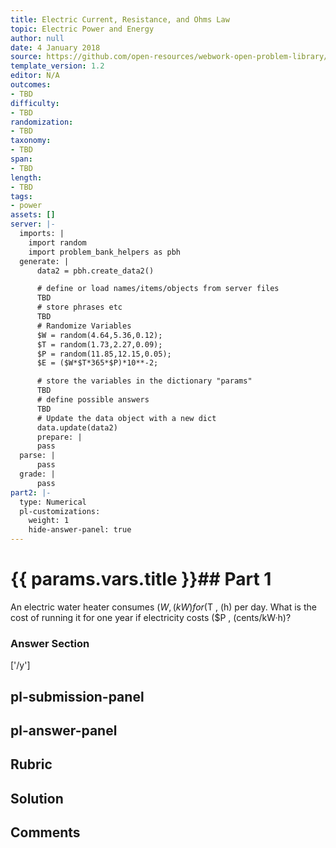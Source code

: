 ```yaml
---
title: Electric Current, Resistance, and Ohms Law
topic: Electric Power and Energy
author: null
date: 4 January 2018
source: https://github.com/open-resources/webwork-open-problem-library/tree/master/Contrib/BrockPhysics/College_Physics_Urone/20.Electric_Current/20-04.Electric_Power_and_Energy/NU_U17_20_04_011.pg
template_version: 1.2
editor: N/A
outcomes:
- TBD
difficulty:
- TBD
randomization:
- TBD
taxonomy:
- TBD
span:
- TBD
length:
- TBD
tags:
- power
assets: []
server: |-
  imports: |
    import random
    import problem_bank_helpers as pbh
  generate: |
      data2 = pbh.create_data2()

      # define or load names/items/objects from server files
      TBD
      # store phrases etc
      TBD
      # Randomize Variables
      $W = random(4.64,5.36,0.12);
      $T = random(1.73,2.27,0.09);
      $P = random(11.85,12.15,0.05);
      $E = ($W*$T*365*$P)*10**-2;

      # store the variables in the dictionary "params"
      TBD
      # define possible answers
      TBD
      # Update the data object with a new dict
      data.update(data2)
      prepare: |
      pass
  parse: |
      pass
  grade: |
      pass
part2: |-
  type: Numerical
  pl-customizations:
    weight: 1
    hide-answer-panel: true
---
```


# {{ params.vars.title }}## Part 1 
An electric water heater consumes ($W , (kW) for ($T , (h) per day. What is the cost of running it for one year if electricity costs ($P , (cents/kW·h)? 


### Answer Section 
['/y']

## pl-submission-panel 


## pl-answer-panel 


## Rubric 


## Solution 


## Comments 


